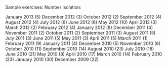 Sample exercises: Number isolation:

January 2013 (5)
December 2012 (3)
October 2012 (2)
September 2012 (4)
August 2012 (4)
July 2012 (6)
June 2012 (6)
May 2012 (10)
April 2012 (3)
March 2012 (2)
February 2012 (4)
January 2012 (8)
December 2011 (4)
November 2011 (2)
October 2011 (2)
September 2011 (3)
August 2011 (5)
July 2011 (3)
June 2011 (5)
May 2011 (3)
April 2011 (5)
March 2011 (1)
February 2011 (9)
January 2011 (4)
December 2010 (5)
November 2010 (6)
October 2010 (11)
September 2010 (14)
August 2010 (23)
July 2010 (18)
June 2010 (21)
May 2010 (8)
April 2010 (17)
March 2010 (14)
February 2010 (23)
January 2010 (30)
December 2009 (22)